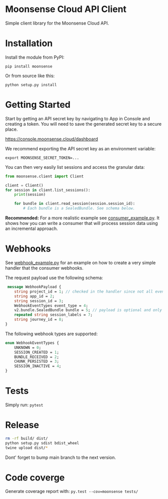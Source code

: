 # Moonsense Cloud API Client

Simple client library for the Moonsense Cloud API.

# Installation

Install the module from PyPI: 

```shell
pip install moonsense 
```

Or from source like this:

```shell
python setup.py install 
```

# Getting Started

Start by getting an API secret key by navigating to App in Console and creating a token. You will need to save the generated secret key to a secure place.

https://console.moonsense.cloud/dashboard

We recommend exporting the API secret key as an environment variable:

    export MOONSENSE_SECRET_TOKEN=...

You can then very easily list sessions and access the granular data:

```python
from moonsense.client import Client

client = Client()
for session in client.list_sessions():
    print(session)

    for bundle in client.read_session(session.session_id):
        # Each bundle is a SealedBundle. See schema below.

```

**Recommended:** For a more realistic example see [consumer_example.py](https://github.com/moonsense/python-sdk/blob/main/consumer_example.py). It shows how you can write a consumer that will process session data using an incremental approach.

# Webhooks

See [webhook_example.py](https://github.com/moonsense/python-sdk/blob/main/webhook_example.py) for an example on how to create a very simple handler that the consumer webhooks.

The request payload use the following schema:

```protobuf
 message WebhookPayload {
    string project_id = 1; // checked in the handler since not all event types can provide a projectId.
    string app_id = 2;
    string session_id = 3;
    WebhookEventTypes event_type = 4;
    v2.bundle.SealedBundle bundle = 5; // payload is optional and only a small number of events require a bundle.
    repeated string session_labels = 7;
    string journey_id = 8;
}
```

The following webhook types are supported:

```protobuf
enum WebhookEventTypes {
    UNKNOWN = 0;
    SESSION_CREATED = 1;
    BUNDLE_RECEIVED = 2;
    CHUNK_PERSISTED = 3;
    SESSION_INACTIVE = 4;
}
```

# Tests

Simply run: `pytest`

# Release

```bash
rm -rf build/ dist/
python setup.py sdist bdist_wheel
twine upload dist/*
```

Dont' forget to bump main branch to the next version.

# Code coverge

Generate coverage report with: `py.test --cov=moonsense tests/`

